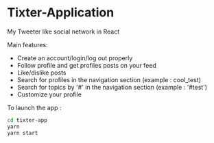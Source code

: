 # Tixter-Application
My Tweeter like social network in React

Main features: 
- Create an account/login/log out properly
- Follow profile and get profiles posts on your feed
- Like/dislike posts
- Search for profiles in the navigation section (example : cool_test)
- Search for topics by '#' in the navigation section (example : '#test')
- Customize your profile

To launch the app :
```bash
cd tixter-app
yarn
yarn start
```
